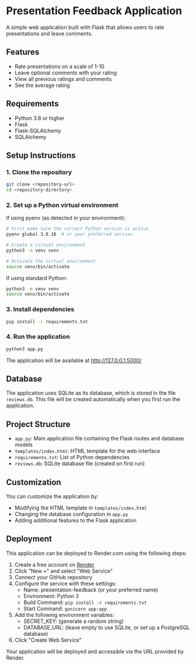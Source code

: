 # Presentation Feedback Application

A simple web application built with Flask that allows users to rate presentations and leave comments.

## Features

- Rate presentations on a scale of 1-10
- Leave optional comments with your rating
- View all previous ratings and comments
- See the average rating

## Requirements

- Python 3.8 or higher
- Flask
- Flask-SQLAlchemy
- SQLAlchemy

## Setup Instructions

### 1. Clone the repository

```bash
git clone <repository-url>
cd <repository-directory>
```

### 2. Set up a Python virtual environment

If using pyenv (as detected in your environment):

```bash
# First make sure the correct Python version is active
pyenv global 3.8.18  # or your preferred version

# Create a virtual environment
python3 -m venv venv

# Activate the virtual environment
source venv/bin/activate
```

If using standard Python:

```bash
python3 -m venv venv
source venv/bin/activate
```

### 3. Install dependencies

```bash
pip install -r requirements.txt
```

### 4. Run the application

```bash
python3 app.py
```

The application will be available at http://127.0.0.1:5000/

## Database

The application uses SQLite as its database, which is stored in the file `reviews.db`. This file will be created automatically when you first run the application.

## Project Structure

- `app.py`: Main application file containing the Flask routes and database models
- `templates/index.html`: HTML template for the web interface
- `requirements.txt`: List of Python dependencies
- `reviews.db`: SQLite database file (created on first run)

## Customization

You can customize the application by:

- Modifying the HTML template in `templates/index.html`
- Changing the database configuration in `app.py`
- Adding additional features to the Flask application

## Deployment

This application can be deployed to Render.com using the following steps:

1. Create a free account on [Render](https://render.com/)
2. Click "New +" and select "Web Service"
3. Connect your GitHub repository
4. Configure the service with these settings:
   - Name: presentation-feedback (or your preferred name)
   - Environment: Python 3
   - Build Command: `pip install -r requirements.txt`
   - Start Command: `gunicorn app:app`
5. Add the following environment variables:
   - SECRET_KEY: (generate a random string)
   - DATABASE_URL: (leave empty to use SQLite, or set up a PostgreSQL database)
6. Click "Create Web Service"

Your application will be deployed and accessible via the URL provided by Render.

